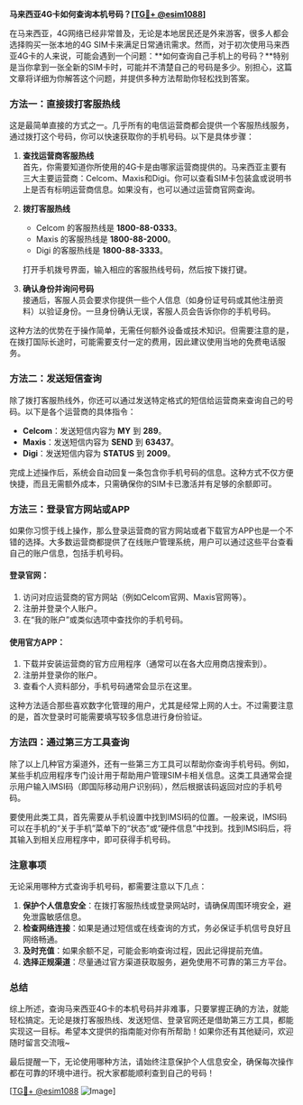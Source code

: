 **马来西亚4G卡如何查询本机号码？[[TG💪+ @esim1088](https://t.me/s/esim1088)]**

在马来西亚，4G网络已经非常普及，无论是本地居民还是外来游客，很多人都会选择购买一张本地的4G SIM卡来满足日常通讯需求。然而，对于初次使用马来西亚4G卡的人来说，可能会遇到一个问题：**如何查询自己手机上的号码？**特别是当你拿到一张全新的SIM卡时，可能并不清楚自己的号码是多少。别担心，这篇文章将详细为你解答这个问题，并提供多种方法帮助你轻松找到答案。

### 方法一：直接拨打客服热线

这是最简单直接的方式之一。几乎所有的电信运营商都会提供一个客服热线服务，通过拨打这个号码，你可以快速获取你的手机号码。以下是具体步骤：

1. **查找运营商客服热线**  
   首先，你需要知道你所使用的4G卡是由哪家运营商提供的。马来西亚主要有三大主要运营商：Celcom、Maxis和Digi。你可以查看SIM卡包装盒或说明书上是否有标明运营商信息。如果没有，也可以通过运营商官网查询。

2. **拨打客服热线**  
   - Celcom 的客服热线是 **1800-88-0333**。
   - Maxis 的客服热线是 **1800-88-2000**。
   - Digi 的客服热线是 **1800-88-3333**。
   
   打开手机拨号界面，输入相应的客服热线号码，然后按下拨打键。

3. **确认身份并询问号码**  
   接通后，客服人员会要求你提供一些个人信息（如身份证号码或其他注册资料）以验证身份。一旦身份确认无误，客服人员会告诉你你的手机号码。

这种方法的优势在于操作简单，无需任何额外设备或技术知识。但需要注意的是，在拨打国际长途时，可能需要支付一定的费用，因此建议使用当地的免费电话服务。

### 方法二：发送短信查询

除了拨打客服热线外，你还可以通过发送特定格式的短信给运营商来查询自己的号码。以下是各个运营商的具体指令：

- **Celcom**：发送短信内容为 **MY** 到 **289**。
- **Maxis**：发送短信内容为 **SEND** 到 **63437**。
- **Digi**：发送短信内容为 **STATUS** 到 **2009**。

完成上述操作后，系统会自动回复一条包含你手机号码的信息。这种方式不仅方便快捷，而且无需额外成本，只需确保你的SIM卡已激活并有足够的余额即可。

### 方法三：登录官方网站或APP

如果你习惯于线上操作，那么登录运营商的官方网站或者下载官方APP也是一个不错的选择。大多数运营商都提供了在线账户管理系统，用户可以通过这些平台查看自己的账户信息，包括手机号码。

#### 登录官网：
1. 访问对应运营商的官方网站（例如Celcom官网、Maxis官网等）。
2. 注册并登录个人账户。
3. 在“我的账户”或类似选项中查找你的手机号码。

#### 使用官方APP：
1. 下载并安装运营商的官方应用程序（通常可以在各大应用商店搜索到）。
2. 注册并登录你的账户。
3. 查看个人资料部分，手机号码通常会显示在这里。

这种方法适合那些喜欢数字化管理的用户，尤其是经常上网的人士。不过需要注意的是，首次登录时可能需要填写较多信息进行身份验证。

### 方法四：通过第三方工具查询

除了以上几种官方渠道外，还有一些第三方工具可以帮助你查询手机号码。例如，某些手机应用程序专门设计用于帮助用户管理SIM卡相关信息。这类工具通常会提示用户输入IMSI码（即国际移动用户识别码），然后根据该码返回对应的手机号码。

要使用此类工具，首先需要从手机设置中找到IMSI码的位置。一般来说，IMSI码可以在手机的“关于手机”菜单下的“状态”或“硬件信息”中找到。找到IMSI码后，将其输入到相关应用程序中，即可获得手机号码。

### 注意事项

无论采用哪种方式查询手机号码，都需要注意以下几点：

1. **保护个人信息安全**：在拨打客服热线或登录网站时，请确保周围环境安全，避免泄露敏感信息。
2. **检查网络连接**：如果是通过短信或在线查询的方式，务必保证手机信号良好且网络畅通。
3. **及时充值**：如果余额不足，可能会影响查询过程，因此记得提前充值。
4. **选择正规渠道**：尽量通过官方渠道获取服务，避免使用不可靠的第三方平台。

### 总结

综上所述，查询马来西亚4G卡的本机号码并非难事，只要掌握正确的方法，就能轻松搞定。无论是拨打客服热线、发送短信、登录官网还是借助第三方工具，都能实现这一目标。希望本文提供的指南能对你有所帮助！如果你还有其他疑问，欢迎随时留言交流哦~

最后提醒一下，无论使用哪种方法，请始终注意保护个人信息安全，确保每次操作都在可靠的环境中进行。祝大家都能顺利查到自己的号码！

[[TG💪+ @esim1088](https://t.me/s/esim1088) ![Image](https://i.postimg.cc/4NQfJmqS/Snipaste-2025-05-13-00-14-12.png)]